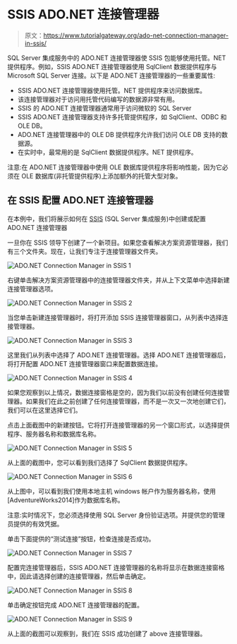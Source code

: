 # SSIS ADO.NET 连接管理器

> 原文：<https://www.tutorialgateway.org/ado-net-connection-manager-in-ssis/>

SQL Server 集成服务中的 ADO.NET 连接管理器使 SSIS 包能够使用托管。NET 提供程序。例如，SSIS ADO.NET 连接管理器使用 SqlClient 数据提供程序与 Microsoft SQL Server 连接。以下是 ADO.NET 连接管理器的一些重要属性:

*   SSIS ADO.NET 连接管理器使用托管。NET 提供程序来访问数据库。
*   该连接管理器对于访问用托管代码编写的数据源非常有用。
*   SSIS 的 ADO.NET 连接管理器通常用于访问微软的 SQL Server
*   SSIS ADO.NET 连接管理器支持许多托管提供程序，如 SqlClient、ODBC 和 OLE DB。
*   ADO.NET 连接管理器中的 OLE DB 提供程序允许我们访问 OLE DB 支持的数据源。
*   在实时中，最常用的是 SqlClient 数据提供程序。NET 提供程序。

注意:在 ADO.NET 连接管理器中使用 OLE 数据库提供程序将影响性能，因为它必须在 OLE 数据库(非托管提供程序)上添加额外的托管大型对象。

## 在 SSIS 配置 ADO.NET 连接管理器

在本例中，我们将展示如何在 [SSIS](https://www.tutorialgateway.org/ssis/) (SQL Server 集成服务)中创建或配置 ADO.NET 连接管理器

一旦你在 SSIS 领导下创建了一个新项目。如果您查看解决方案资源管理器，我们有三个文件夹。现在，让我们专注于连接管理器文件夹。

![ADO.NET Connection Manager in SSIS 1](img/04addea24d18cd4ba3996d6151f0b4ca.png)

右键单击解决方案资源管理器中的连接管理器文件夹，并从上下文菜单中选择新建连接管理器选项。

![ADO.NET Connection Manager in SSIS 2](img/e2e19964cdde3ee75efb1b32efe220a1.png)

当您单击新建连接管理器时，将打开添加 SSIS 连接管理器窗口，从列表中选择连接管理器。

![ADO.NET Connection Manager in SSIS 3](img/b4d5bb4a083be7a1e505cae860b6d792.png)

这里我们从列表中选择了 ADO.NET 连接管理器。选择 ADO.NET 连接管理器后，将打开配置 ADO.NET 连接管理器窗口来配置数据连接。

![ADO.NET Connection Manager in SSIS 4](img/3c313047f5d02c4983931b9bd71ad9c8.png)

如果您观察到以上情况，数据连接窗格是空的，因为我们以前没有创建任何连接管理器。如果我们在此之前创建了任何连接管理器，而不是一次又一次地创建它们，我们可以在这里选择它们。

点击上面截图中的新建按钮。它将打开连接管理器的另一个窗口形式，以选择提供程序、服务器名称和数据库名称。

![ADO.NET Connection Manager in SSIS 5](img/b2761c8e4676acd752606266967a5885.png)

从上面的截图中，您可以看到我们选择了 SqlClient 数据提供程序。

![ADO.NET Connection Manager in SSIS 6](img/b48635164b17d481128bebd6707cc9a2.png)

从上图中，可以看到我们使用本地主机 windows 帐户作为服务器名称，使用[AdventureWorks2014]作为数据库名称。

注意:实时情况下，您必须选择使用 SQL Server 身份验证选项。并提供您的管理员提供的有效凭据。

单击下面提供的“测试连接”按钮，检查连接是否成功。

![ADO.NET Connection Manager in SSIS 7](img/c249c7e2ee2961bf93fe26ef1297df2c.png)

配置完连接管理器后，SSIS ADO.NET 连接管理器的名称将显示在数据连接窗格中，因此请选择创建的连接管理器，然后单击确定。

![ADO.NET Connection Manager in SSIS 8](img/6f50779497b465a3f2255593d0ccd7b4.png)

单击确定按钮完成 ADO.NET 连接管理器的配置。

![ADO.NET Connection Manager in SSIS 9](img/f7db1fb44be03911edd2d07642de1e60.png)

从上面的截图可以观察到，我们在 SSIS 成功创建了 above 连接管理器。